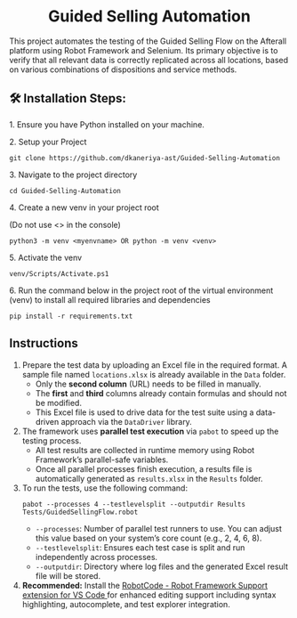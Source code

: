 <h1 align="center" id="title">Guided Selling Automation</h1>

<p id="description">
This project automates the testing of the Guided Selling Flow on the Afterall platform using Robot Framework and Selenium.  
Its primary objective is to verify that all relevant data is correctly replicated across all locations, based on various combinations of dispositions and service methods.
</p>

<h2>🛠️ Installation Steps:</h2>

<p>1. Ensure you have Python installed on your machine.</p>

<p>2. Setup your Project</p>

```
git clone https://github.com/dkaneriya-ast/Guided-Selling-Automation
```

<p>3. Navigate to the project directory</p>

```
cd Guided-Selling-Automation
```

<p>4. Create a new venv in your project root</p> (Do not use <> in the console)

```
python3 -m venv <myenvname> OR python -m venv <venv> 
```

<p>5. Activate the venv </p>

```
venv/Scripts/Activate.ps1
```

<p>6. Run the command below in the project root of the virtual environment (venv) to install all required libraries and dependencies</p>

```
pip install -r requirements.txt
```

<h2>Instructions</h2>

<ol>
  <li>
    Prepare the test data by uploading an Excel file in the required format.
    A sample file named <code>locations.xlsx</code> is already available in the <code>Data</code> folder.
    <ul>
      <li>Only the <strong>second column</strong> (URL) needs to be filled in manually.</li>
      <li>The <strong>first</strong> and <strong>third</strong> columns already contain formulas and should not be modified.</li>
      <li>This Excel file is used to drive data for the test suite using a data-driven approach via the <code>DataDriver</code> library.</li>
    </ul>
  </li>

  <li>
    The framework uses <strong>parallel test execution</strong> via <code>pabot</code> to speed up the testing process.
    <ul>
      <li>All test results are collected in runtime memory using Robot Framework’s parallel-safe variables.</li>
      <li>Once all parallel processes finish execution, a results file is automatically generated as <code>results.xlsx</code> in the <code>Results</code> folder.</li>
    </ul>
  </li>

  <li>
    To run the tests, use the following command:
    <pre><code>pabot --processes 4 --testlevelsplit --outputdir Results Tests/GuidedSellingFlow.robot</code></pre>
    <ul>
      <li><code>--processes</code>: Number of parallel test runners to use. You can adjust this value based on your system’s core count (e.g., 2, 4, 6, 8).</li>
      <li><code>--testlevelsplit</code>: Ensures each test case is split and run independently across processes.</li>
      <li><code>--outputdir</code>: Directory where log files and the generated Excel result file will be stored.</li>
    </ul>
  </li>

  <li>
    <strong>Recommended:</strong> Install the 
    <a href="https://marketplace.visualstudio.com/items?itemName=d-biehl.robotcode" target="_blank">
      RobotCode - Robot Framework Support extension for VS Code
    </a>
    for enhanced editing support including syntax highlighting, autocomplete, and test explorer integration.
  </li>
</ol>